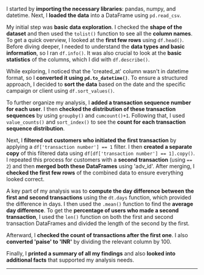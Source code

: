 I started by **importing the necessary libraries**: pandas, numpy, and datetime. Next, I **loaded the data** into a DataFrame using `pd.read_csv`.

My initial step was **basic data exploration**. I checked the **shape of the dataset** and then used the `tolist()` function to see all the **column names**. To get a quick overview, I looked at the **first few rows** using `df.head()`. Before diving deeper, I needed to understand the **data types and basic information**, so I ran `df.info()`. It was also crucial to look at the **basic statistics** of the columns, which I did with `df.describe()`.

While exploring, I noticed that the 'created_at' column wasn't in datetime format, so I **converted it using `pd.to_datetime()`**. To ensure a structured approach, I decided to **sort the data** based on the date and the specific campaign or client using `df.sort_values()`.

To further organize my analysis, I **added a transaction sequence number for each user**. I then **checked the distribution of these transaction sequences** by using `groupby()` and `cumcount()+1`. Following that, I used `value_counts()` and `sort_index()` to see the **count for each transaction sequence distribution**.

Next, I **filtered out customers who initiated the first transaction** by applying a `df['transaction number'] == 1` filter. I then **created a separate copy** of this filtered data using `df[df['transaction number'] == 1].copy()`. I repeated this process for customers with a **second transaction** (using `== 2`) and then **merged both these DataFrames** using 'adv_id'. After merging, I **checked the first few rows** of the combined data to ensure everything looked correct.

A key part of my analysis was to **compute the day difference between the first and second transactions** using the `dt.days` function, which provided the difference in days. I then used the `.mean()` function to find the **average day difference**. To get the **percentage of users who made a second transaction**, I used the `len()` function on both the first and second transaction DataFrames and divided the length of the second by the first.

Afterward, I **checked the count of transactions after the first one**. I also **converted 'paise' to 'INR'** by dividing the relevant column by 100.

Finally, I **printed a summary of all my findings** and also **looked into additional facts** that supported my analysis needs.

---
